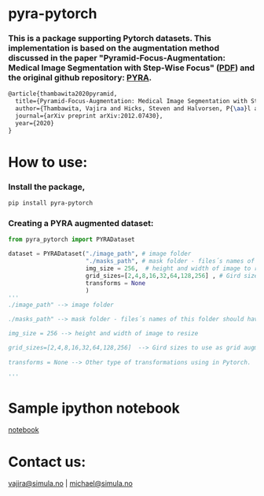 # pyra-pytorch


### This is a package supporting Pytorch datasets. This implementation is based on the augmentation method discussed in the paper "Pyramid-Focus-Augmentation: Medical Image Segmentation with Step-Wise Focus" ([PDF](https://arxiv.org/pdf/2012.07430v1.pdf)) and the original github repository: [PYRA](https://vlbthambawita.github.io/PYRA/).





```latex
@article{thambawita2020pyramid,
  title={Pyramid-Focus-Augmentation: Medical Image Segmentation with Step-Wise Focus},
  author={Thambawita, Vajira and Hicks, Steven and Halvorsen, P{\aa}l and Riegler, Michael A},
  journal={arXiv preprint arXiv:2012.07430},
  year={2020}
}
```

# How to use:

### Install the package,
```bash
pip install pyra-pytorch
```

### Creating a PYRA augmented dataset:

```python
from pyra_pytorch import PYRADataset

dataset = PYRADataset("./image_path", # image folder
                      "./masks_path", # mask folder - files´s names of this folder should have image names as prefix to find correct image and mask pairs.
                      img_size = 256,  # height and width of image to resize
                      grid_sizes=[2,4,8,16,32,64,128,256] , # Gird sizes to use as grid augmentation. Note that, the image size after resizing ()
                      transforms = None
                      )
'''
./image_path" --> image folder

./masks_path" --> mask folder - files´s names of this folder should have image names as prefix to find correct image and mask pairs.

img_size = 256 --> height and width of image to resize

grid_sizes=[2,4,8,16,32,64,128,256]  --> Gird sizes to use as grid augmentation. Note that, the image size after resizing (in this case, it is 256) shoud be divisible by these grid sizes.
                      
transforms = None --> Other type of transformations using in Pytorch. 

'''
```

# Sample ipython notebook

[notebook](https://github.com/vlbthambawita/pyra-pytorch/blob/main/tutorial/load_data_with_PYRA.ipynb)


# Contact us:

vajira@simula.no | michael@simula.no
